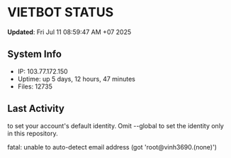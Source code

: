 # VIETBOT STATUS
**Updated**: Fri Jul 11 08:59:47 AM +07 2025

## System Info
- IP: 103.77.172.150
- Uptime: up 5 days, 12 hours, 47 minutes
- Files: 12735

## Last Activity

to set your account's default identity.
Omit --global to set the identity only in this repository.

fatal: unable to auto-detect email address (got 'root@vinh3690.(none)')
